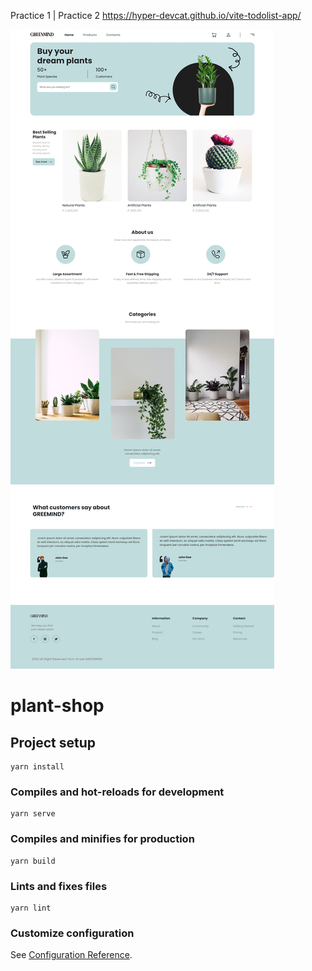 Practice 1 | Practice 2
https://hyper-devcat.github.io/vite-todolist-app/

![image](https://github.com/hyper-devcat/frontend-crash-course/blob/main/assignment%200/src/assets/img/final.jpg)

# plant-shop

## Project setup

```
yarn install
```

### Compiles and hot-reloads for development

```
yarn serve
```

### Compiles and minifies for production

```
yarn build
```

### Lints and fixes files

```
yarn lint
```

### Customize configuration

See [Configuration Reference](https://cli.vuejs.org/config/).
